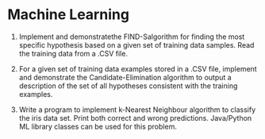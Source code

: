 
# Machine Learning

1. Implement and demonstratethe FIND-Salgorithm for finding the most specific hypothesis based on a given set of training data samples. Read the training data from a
.CSV file. 

2. For a given set of training data examples stored in a .CSV file, implement and demonstrate the Candidate-Elimination algorithm to output a description of the set
of all hypotheses consistent with the training examples.

3. Write a program to implement k-Nearest Neighbour algorithm to classify the iris data set. Print both correct and wrong predictions. Java/Python ML library classes can
be used for this problem. 


